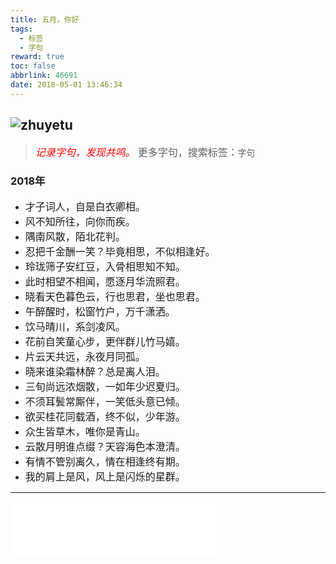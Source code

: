 ```yaml
---
title: 五月，你好
tags:
  - 标签
  - 字句
reward: true
toc: false
abbrlink: 46691
date: 2018-05-01 13:46:34
---
```

![zhuyetu](https://wx3.sinaimg.cn/mw690/0068Se8Tgy1fr355ytxbfj30ez0fn0v7.jpg)
---
<!-- more --> 
> *<font size=3 color=red>记录字句，发现共鸣。</font>*
   <font size=3>更多字句，搜索标签：`字句`</font>

### 2018年
* <font size=3>才子词人，自是白衣卿相。</font>
* <font size=3>风不知所往，向你而疾。</font>
* <font size=3>隅南风散，陌北花判。</font>
* <font size=3>忍把千金酬一笑？毕竟相思，不似相逢好。</font>
* <font size=3>玲珑筛子安红豆，入骨相思知不知。</font>
* <font size=3>此时相望不相闻，愿逐月华流照君。</font>
* <font size=3>晓看天色暮色云，行也思君，坐也思君。</font>
* <font size=3>午醉醒时，松窗竹户，万千潇洒。</font>
* <font size=3>饮马晴川，系剑凌风。</font>
* <font size=3>花前自笑童心步，更伴群儿竹马嬉。</font>
* <font size=3>片云天共远，永夜月同孤。</font>
* <font size=3>晓来谁染霜林醉？总是离人泪。</font>
* <font size=3>三旬尚远浓烟散，一如年少迟夏归。</font>
* <font size=3>不须耳鬓常厮伴，一笑低头意已倾。</font>
* <font size=3>欲买桂花同载酒，终不似，少年游。</font>
* <font size=3>众生皆草木，唯你是青山。</font>
* <font size=3>云散月明谁点缀？天容海色本澄清。</font>
* <font size=3>有情不管别离久，情在相逢终有期。</font>
* <font size=3>我的肩上是风，风上是闪烁的星群。</font>

---
<iframe frameborder="no" border="0" marginwidth="0" marginheight="0" width=330 height=86 src="//music.163.com/outchain/player?type=2&id=32451809&auto=1&height=66"></iframe>